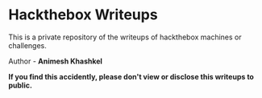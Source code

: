 # Hackthebox Writeups

This is a private repository of the writeups of hackthebox machines or challenges. 

Author - **Animesh Khashkel**

**If you find this accidently, please don't view or disclose this writeups to public.**
